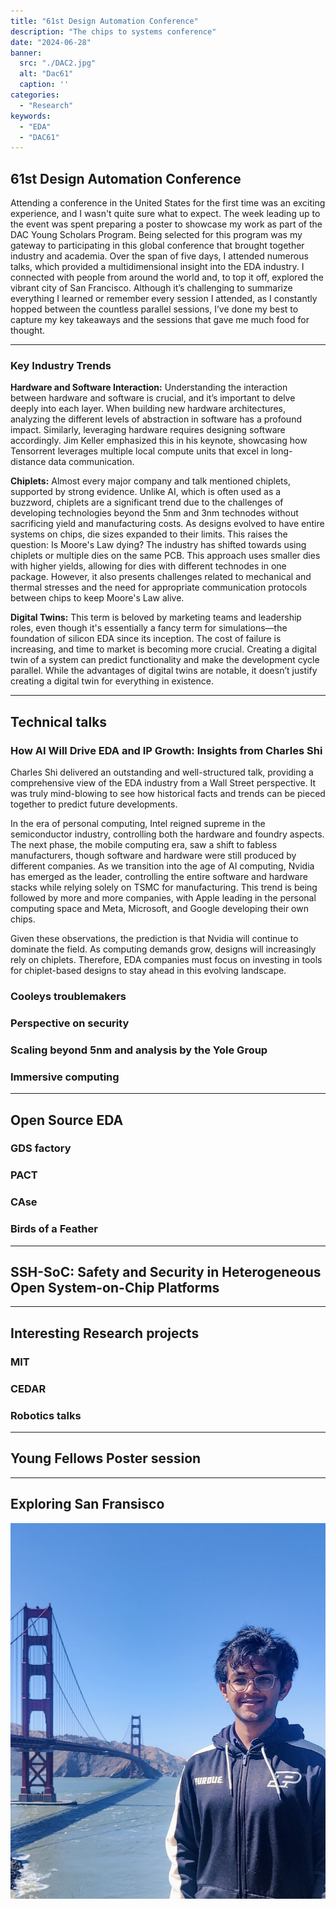 ```yaml
---
title: "61st Design Automation Conference"
description: "The chips to systems conference"
date: "2024-06-28"
banner:
  src: "./DAC2.jpg"
  alt: "Dac61"
  caption: ''
categories:
  - "Research"
keywords:
  - "EDA"
  - "DAC61"
---
```


## 61st Design Automation Conference

Attending a conference in the United States for the first time was an exciting experience, and I wasn't quite sure what to expect. The week leading up to the event was spent preparing a poster to showcase my work as part of the DAC Young Scholars Program. Being selected for this program was my gateway to participating in this global conference that brought together industry and academia. Over the span of five days, I attended numerous talks, which provided a multidimensional insight into the EDA industry. I connected with people from around the world and, to top it off, explored the vibrant city of San Francisco. Although it’s challenging to summarize everything I learned or remember every session I attended, as I constantly hopped between the countless parallel sessions, I’ve done my best to capture my key takeaways and the sessions that gave me much food for thought.

---

### Key Industry Trends

**Hardware and Software Interaction:** Understanding the interaction between hardware and software is crucial, and it’s important to delve deeply into each layer. When building new hardware architectures, analyzing the different levels of abstraction in software has a profound impact. Similarly, leveraging hardware requires designing software accordingly. Jim Keller emphasized this in his keynote, showcasing how Tensorrent leverages multiple local compute units that excel in long-distance data communication.

**Chiplets:** Almost every major company and talk mentioned chiplets, supported by strong evidence. Unlike AI, which is often used as a buzzword, chiplets are a significant trend due to the challenges of developing technologies beyond the 5nm and 3nm technodes without sacrificing yield and manufacturing costs. As designs evolved to have entire systems on chips, die sizes expanded to their limits. This raises the question: Is Moore's Law dying? The industry has shifted towards using chiplets or multiple dies on the same PCB. This approach uses smaller dies with higher yields, allowing for dies with different technodes in one package. However, it also presents challenges related to mechanical and thermal stresses and the need for appropriate communication protocols between chips to keep Moore's Law alive.

**Digital Twins:** This term is beloved by marketing teams and leadership roles, even though it's essentially a fancy term for simulations—the foundation of silicon EDA since its inception. The cost of failure is increasing, and time to market is becoming more crucial. Creating a digital twin of a system can predict functionality and make the development cycle parallel. While the advantages of digital twins are notable, it doesn’t justify creating a digital twin for everything in existence.

---

## Technical talks

### How AI Will Drive EDA and IP Growth: Insights from Charles Shi

Charles Shi delivered an outstanding and well-structured talk, providing a comprehensive view of the EDA industry from a Wall Street perspective. It was truly mind-blowing to see how historical facts and trends can be pieced together to predict future developments.

In the era of personal computing, Intel reigned supreme in the semiconductor industry, controlling both the hardware and foundry aspects. The next phase, the mobile computing era, saw a shift to fabless manufacturers, though software and hardware were still produced by different companies. As we transition into the age of AI computing, Nvidia has emerged as the leader, controlling the entire software and hardware stacks while relying solely on TSMC for manufacturing. This trend is being followed by more and more companies, with Apple leading in the personal computing space and Meta, Microsoft, and Google developing their own chips.

Given these observations, the prediction is that Nvidia will continue to dominate the field. As computing demands grow, designs will increasingly rely on chiplets. Therefore, EDA companies must focus on investing in tools for chiplet-based designs to stay ahead in this evolving landscape.

### Cooleys troublemakers

### Perspective on security

### Scaling beyond 5nm and analysis by the Yole Group

### Immersive computing

---

## Open Source EDA

### GDS factory

### PACT

### CAse

### Birds of a Feather

---

## SSH-SoC: Safety and Security in Heterogeneous Open System-on-Chip Platforms

---

## Interesting Research projects

### MIT

### CEDAR

### Robotics talks

---

## Young Fellows Poster session

---

## Exploring San Fransisco

![alt text](DAC1.jpg)
